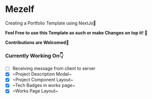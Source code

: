 # Mezelf
Creating a Portfolio Template using NextJs🖤

**Feel Free to use this Template as such or make Changes on top it! 🚀**

**Contributions are Welcomed💙**

### Currently Working On👇
- [ ] Receiving message from client to server 
- [x] ~Project Description Modal~
- [x] ~Project Component Layout~
- [x] ~Tech Badges in works page~
- [x] ~Works Page Layout~